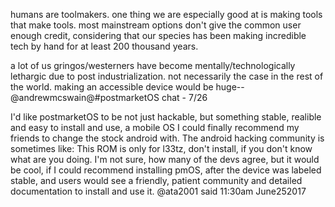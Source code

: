 humans are toolmakers. one thing we are especially good at is making tools that make tools. most mainstream options don't give the common user enough credit, considering that our species has been making incredible tech by hand for at least 200 thousand years.

a lot of us gringos/westerners have become mentally/technologically lethargic due to post industrialization. not necessarily the case in the rest of the world. making an accessible device would be huge--@andrewmcswain@#postmarketOS chat - 7/26


I'd like postmarketOS to be not just hackable, but something stable, realible and easy to install and use, a mobile OS I could finally recommend my friends to change the stock android with. The android hacking community is sometimes like: This ROM is only for l33tz, don't install, if you don't know what are you doing. I'm not sure, how many of the devs agree, but it would be cool, if I could recommend installing pmOS, after the device was labeled stable, and users would see a friendly, patient community and detailed documentation to install and use it. @ata2001 said 11:30am June252017 
